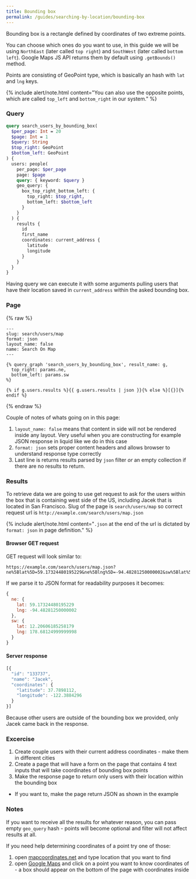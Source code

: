 ```yaml
---
title: Bounding box
permalink: /guides/searching-by-location/bounding-box
---
```


Bounding box is a rectangle defined by coordinates of two extreme points.

You can choose which ones do you want to use, in this guide we will be using `NorthEast` (later called `top right`) and `SouthWest` (later called `bottom left`). Google Maps JS API returns them by default using `.getBounds()` method.

Points are consisting of GeoPoint type, which is basically an hash with `lat` and `lng` keys.

{% include alert/note.html content="You can also use the opposite points, which are called `top_left` and `bottom_right` in our system." %}

### Query
```graphql
query search_users_by_bounding_box(
  $per_page: Int = 20
  $page: Int = 1
  $query: String
  $top_right: GeoPoint
  $bottom_left: GeoPoint
) {
  users: people(
    per_page: $per_page
    page: $page
    query: { keyword: $query }
    geo_query: {
      box_top_right_bottom_left: {
        top_right: $top_right,
        bottom_left: $bottom_left
      }
    }
  ) {
    results {
      id
      first_name
      coordinates: current_address {
        latitude
        longitude
      }
    }
  }
}
```

Having query we can execute it with some arguments pulling users that have their location saved in `current_address` within the asked bounding box. 

### Page
{% raw %}
```liquid
---
slug: search/users/map
format: json
layout_name: false
name: Search On Map
---

{% query_graph 'search_users_by_bounding_box', result_name: g,
  top_right: params.ne,
  bottom_left: params.sw
%}

{% if g.users.results %}{{ g.users.results | json }}{% else %}[{}]{% endif %}
```
{% endraw %}

Couple of notes of whats going on in this page:
1. `layout_name: false` means that content in side will not be rendered inside any layout. Very useful when you are constructing for example JSON response in liquid like we do in this case
2. `format: json` sets proper content headers and allows browser to understand response type correctly
3. Last line is returns results parsed by `json` filter *or* an empty collection if there are no results to return.

### Results
To retrieve data we are going to use get request to ask for the users within the box that is containing west side of the US, including Jacek that is located in San Francisco.
Slug of the page is `search/users/map` so correct request url is `http://example.com/search/users/map.json`

{% include alert/note.html content="`.json` at the end of the url is dictated by `format: json` in page definition." %}

#### Browser GET request
GET request will look similar to:
```
https://example.com/search/users/map.json?ne%5Blat%5D=59.17324480195229&ne%5Blng%5D=-94.48281250000002&sw%5Blat%5D=12.20606185258179&sw%5Blng%5D=178.68124999999998
```

If we parse it to JSON format for readability purposes it becomes:
```js
{
  ne: {
    lat: 59.17324480195229
    lng: -94.48281250000002
  },
  sw: {
    lat: 12.20606185258179
    lng: 178.68124999999998
  }
}
```

#### Server response
```js
[{
  "id": "133737",
  "name": "Jacek",
  "coordinates": {
    "latitude": 37.7898112,
    "longitude": -122.3884296
  }
}]
```

Because other users are outside of the bounding box we provided, only Jacek came back in the response.

### Excercise
1. Create couple users with their current address coordinates - make them in different cities 
2. Create a page that will have a form on the page that contains 4 text inputs that will take coordinates of bounding box points
3. Make the response page to return only users with their location within the bounding box 
  * If you want to, make the page return JSON as shown in the example

### Notes

If you want to receive all the results for whatever reason, you can pass empty `geo_query` hash - points will become optional and filter will not affect results at all.

If you need help determining coordinates of a point try one of those:
1. open [mapcoordinates.net](http://www.mapcoordinates.net/en) and type location that you want to find
2. open [Google Maps](https://maps.google.com) and click on a point you want to know coordinates of - a box should appear on the bottom of the page with coordinates inside
